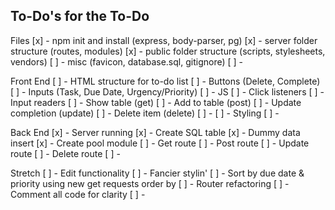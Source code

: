 ## To-Do's for the To-Do

Files
[x] - npm init and install (express, body-parser, pg)
[x] - server folder structure (routes, modules)
[x] - public folder structure (scripts, stylesheets, vendors)
[ ] - misc (favicon, database.sql, gitignore)
[ ] - 

Front End
[ ] - HTML structure for to-do list
    [ ] - Buttons (Delete, Complete)
    [ ] - Inputs (Task, Due Date, Urgency/Priority)
[ ] - JS
    [ ] - Click listeners 
    [ ] - Input readers
    [ ] - Show table (get)
    [ ] - Add to table (post)
    [ ] - Update completion (update)
    [ ] - Delete item (delete)
    [ ] - 
[ ] - Styling
[ ] - 

Back End
[x] - Server running
[x] - Create SQL table
    [x] - Dummy data insert
[x] - Create pool module
[ ] - Get route
[ ] - Post route
[ ] - Update route
[ ] - Delete route
[ ] - 

Stretch
[ ] - Edit functionality
[ ] - Fancier stylin'
[ ] - Sort by due date & priority using new get requests order by
[ ] - Router refactoring
[ ] - Comment all code for clarity
[ ] - 
